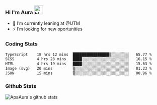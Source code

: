 ### Hi I'm Aura <img src="https://user-images.githubusercontent.com/1303154/88677602-1635ba80-d120-11ea-84d8-d263ba5fc3c0.gif" width="28px" alt="hi">

- 🔭 I’m currently leaning at @UTM
- ⚡ I’m looking for new oportunities


### Coding Stats

<!--START_SECTION:waka-->

```txt
TypeScript    18 hrs 12 mins  ████████████████▒░░░░░░░░   65.77 %
SCSS          4 hrs 28 mins   ████░░░░░░░░░░░░░░░░░░░░░   16.15 %
HTML          4 hrs 19 mins   ████░░░░░░░░░░░░░░░░░░░░░   15.63 %
Image (svg)   20 mins         ▒░░░░░░░░░░░░░░░░░░░░░░░░   01.23 %
JSON          15 mins         ▒░░░░░░░░░░░░░░░░░░░░░░░░   00.96 %
```

<!--END_SECTION:waka-->

### Github Stats

![ApaAura's github stats](https://github-readme-stats.vercel.app/api?username=ApaAura&count_private=true&theme=tokyonight&hide=contribs,prs)
